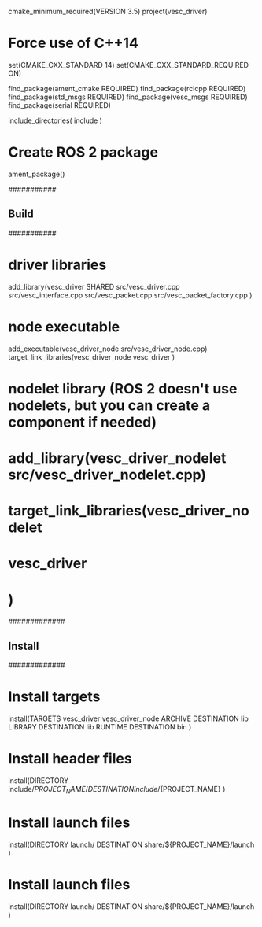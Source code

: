 
cmake_minimum_required(VERSION 3.5)
project(vesc_driver)

# Force use of C++14
set(CMAKE_CXX_STANDARD 14)
set(CMAKE_CXX_STANDARD_REQUIRED ON)

find_package(ament_cmake REQUIRED)
find_package(rclcpp REQUIRED)
find_package(std_msgs REQUIRED)
find_package(vesc_msgs REQUIRED)
find_package(serial REQUIRED)

include_directories(
  include
)

# Create ROS 2 package
ament_package()

###########
## Build ##
###########

# driver libraries
add_library(vesc_driver SHARED
  src/vesc_driver.cpp
  src/vesc_interface.cpp
  src/vesc_packet.cpp
  src/vesc_packet_factory.cpp
)

# node executable
add_executable(vesc_driver_node src/vesc_driver_node.cpp)
target_link_libraries(vesc_driver_node
  vesc_driver
)

# nodelet library (ROS 2 doesn't use nodelets, but you can create a component if needed)
# add_library(vesc_driver_nodelet src/vesc_driver_nodelet.cpp)
# target_link_libraries(vesc_driver_nodelet
#   vesc_driver
# )

#############
## Install ##
#############

# Install targets
install(TARGETS
  vesc_driver
  vesc_driver_node
  ARCHIVE DESTINATION lib
  LIBRARY DESTINATION lib
  RUNTIME DESTINATION bin
)

# Install header files
install(DIRECTORY include/${PROJECT_NAME}/
  DESTINATION include/${PROJECT_NAME}
)

# Install launch files
install(DIRECTORY launch/
  DESTINATION share/${PROJECT_NAME}/launch
)


# Install launch files
install(DIRECTORY launch/
  DESTINATION share/${PROJECT_NAME}/launch
)
